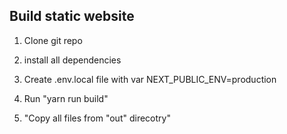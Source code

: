 ## Build static website


1. Clone git repo

2. install all dependencies

3. Create .env.local file with var NEXT_PUBLIC_ENV=production

4. Run "yarn run build"

5. "Copy all files from "out" direcotry"